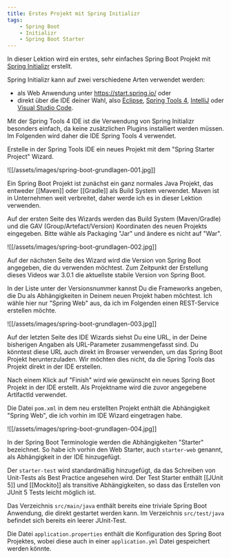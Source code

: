 ```yaml
---
title: Erstes Projekt mit Spring Initializr
tags:
    - Spring Boot
    - Initializr
    - Spring Boot Starter
---
```


In dieser Lektion wird ein erstes, sehr einfaches Spring Boot Projekt mit [Spring Initializr](https://start.spring.io/) erstellt.

Spring Initializr kann auf zwei verschiedene Arten verwendet werden:
- als Web Anwendung unter https://start.spring.io/ oder
- direkt über die IDE deiner Wahl, also [Eclipse](https://www.eclipse.org/), [Spring Tools 4](https://spring.io/tools), [IntelliJ](https://www.jetbrains.com/idea/) oder [Visual Studio Code](https://code.visualstudio.com/).

Mit der Spring Tools 4 IDE ist die Verwendung von Spring Initializr besonders einfach, da keine zusätzlichen Plugins installiert werden müssen. Im Folgenden wird daher die IDE Spring Tools 4 verwendet.

Erstelle in der Spring Tools IDE ein neues Projekt mit dem "Spring Starter Project" Wizard.

![[/assets/images/spring-boot-grundlagen-001.jpg]]

Ein Spring Boot Projekt ist zunächst ein ganz normales Java Projekt, das entweder  [[Maven]] oder [[Gradle]] als Build System verwendet. Maven ist in Unternehmen weit verbreitet, daher werde ich es in dieser Lektion verwenden.

Auf der ersten Seite des Wizards werden das Build System (Maven/Gradle) und die GAV (Group/Artefact/Version) Koordinaten des neuen Projekts eingegeben. Bitte wähle als Packaging "Jar" und ändere es nicht auf "War".

![[/assets/images/spring-boot-grundlagen-002.jpg]]

Auf der nächsten Seite des Wizard wird die Version von Spring Boot angegeben, die du verwenden möchtest. Zum Zeitpunkt der Erstellung dieses Videos war 3.0.1 die aktuellste stabile Version von Spring Boot.

In der Liste unter der Versionsnummer kannst Du die Frameworks angeben, die Du als Abhängigkeiten in Deinem neuen Projekt haben möchtest. Ich wähle hier nur "Spring Web" aus, da ich im Folgenden einen REST-Service erstellen möchte.

![[/assets/images/spring-boot-grundlagen-003.jpg]]

Auf der letzten Seite des IDE Wizards siehst Du eine URL, in der Deine bisherigen Angaben als URL-Parameter zusammengefasst sind. Du könntest diese URL auch direkt im Browser verwenden, um das Spring Boot Projekt herunterzuladen. Wir möchten dies nicht, da die Spring Tools das Projekt direkt in der IDE erstellen.

Nach einem Klick auf "Finish" wird wie gewünscht ein neues Spring Boot Projekt in der IDE erstellt. Als Projektname wird die zuvor angegebene ArtifactId verwendet.

Die Datei `pom.xml` in dem neu erstellten Projekt enthält die Abhängigkeit "Spring Web", die ich vorhin im IDE Wizard eingetragen habe.

![[/assets/images/spring-boot-grundlagen-004.jpg]]

In der Spring Boot Terminologie werden die Abhängigkeiten "Starter" bezeichnet. So habe ich vorhin den Web Starter, auch `starter-web` genannt, als Abhängigkeit in der IDE hinzugefügt.

Der `starter-test` wird standardmäßig hinzugefügt, da das Schreiben von Unit-Tests als Best Practice angesehen wird. Der Test Starter enthält [[JUnit 5]] und [[Mockito]] als transitive Abhängigkeiten, so dass das Erstellen von JUnit 5 Tests leicht möglich ist.

Das Verzeichnis `src/main/java` enthält bereits eine triviale Spring Boot Anwendung, die direkt gestartet werden kann. Im Verzeichnis `src/test/java` befindet sich bereits ein leerer JUnit-Test.

Die Datei `application.properties` enthält die Konfiguration des Spring Boot Projektes, wobei diese auch in einer `application.yml` Datei gespeichert werden könnte.

